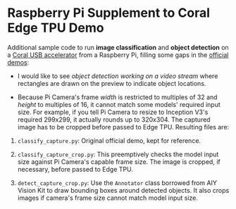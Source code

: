 # Raspberry Pi Supplement to Coral Edge TPU Demo

Additional sample code to run **image classification** and **object detection**
on a [Coral USB accelerator](https://coral.ai/products/accelerator) from a
Raspberry Pi, filling some gaps in the [official
demos](https://github.com/google-coral/edgetpu/tree/master/examples):

- I would like to see *object detection working on a video stream* where
  rectangles are drawn on the preview to indicate object locations.

- Because Pi Camera's frame *width* is restricted to multiples of 32 and
  *height* to multiples of 16, it cannot match some models' required input size.
  For example, if you tell Pi Camera to resize to Inception V3's required
  299x299, it actually rounds up to 320x304. The captured image has to be
  cropped before passed to Edge TPU.
Resulting files are:

1. `classify_capture.py`: Original official demo, kept for reference.

2. `classify_capture_crop.py`: This preemptively checks the model input size
against Pi Camera's capable frame size. The image is cropped, if necessary,
before passed to Edge TPU.

3. `detect_capture_crop.py`: Use the `Annotator` class borrowed from AIY Vision
Kit to draw bounding boxes around detected objects. It also crops images if
camera's frame size cannot match model input size.
